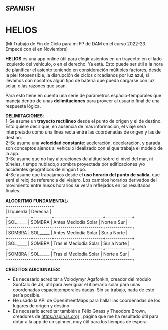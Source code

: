 ## *SPANISH*    
# HELIOS
(Mi Trabajo de Fin de Ciclo para mi FP de DAM en el curso 2022-23. Empecé con él en Noviembre)

**HELIOS** es una app online útil para elegir asientos en un trayecto: en el lado izquierdo del vehículo, o en el derecho. 
Ya está. 
Esto puede ser útil a la hora de planificar el asiento teniendo en consideración múltiples factores, desde la piel fotosensible, la disrupción de ciclos circadianos por luz azul, si llevamos con nosotros algún tipo de batería que pueda cargarse con luz solar, o las razones que sean.


Para esto tiene en cuenta una serie de parámetros espacio-temporales que maneja dentro de unas **delimitaciones** para proveer al usuario final de una respuesta lógica.

**DELIMITACIONES**:   
1-Se asume un **trayecto rectilíneo** desde el punto de origen y el de destino. Esto quiere decir que, en ausencia de más información, el viaje será interpretado como una línea recta entre las coordenadas de origen y las de destino.    
2-Se asume una **velocidad constante**: aceleración, decelaración, y parada son conceptos ajenos al vehículo idealizado con el que trabaja el modelo de la app.   
3-Se asume que no hay alteraciones de altitud sobre el nivel del mar, ni túneles, tiempo nublado,o sombra proyectada por edificaciones y/o accidentes geográficos de ningún tipo.   
4-Se asume que trabajamos desde el **uso horario del punto de salida**, que será el reloj de referencia del viajero. Los cambios horarios derivados del movimiento entre husos horarios se verán reflejados en los resultados finales.    

**ALGORITMO FUNDAMENTAL:**  
+-----------+---------+    
| Izquierda | Derecha |    
+-----------+---------+------------------------+-------------+   
| SOL_____  | SOMBRA  | Antes Mediodia Solar   | Norte a Sur   |   
+-----------+---------+------------------------+-------------+   
| SOMBRA  | SOL_____  | Antes Mediodia Solar   | Sur a Norte   |    
+-----------+---------+------------------------+-------------+   
| SOL_____  | SOMBRA  | Tras el Mediodia Solar | Sur a Norte   |    
+-----------+---------+------------------------+-------------+   
| SOMBRA  | SOL_____  | Tras el Mediodia Solar | Norte a Sur   |    
+-----------+---------+------------------------+-------------+   

**CRÉDITOS ADICIONALES:**   
+ Es necesario acreditar a Volodymyr Agafonkin, creador del módulo SunCalc de JS, útil para averiguar el itinerario solar para unas coordenadas espaciotemporales dadas. Sin su trabajo, nada de esto sería posible.
+ He usado la API de OpenStreetMaps para hallar las coordenadas de los lugares de origen y destino
+ Es necesario acreditar también a Félix Gnass y Theodore Brown, creadores de https://spin.js.org/ , página que me ha resultado útil para dotar a la app de un spinner, muy útil para los tiempos de espera.
